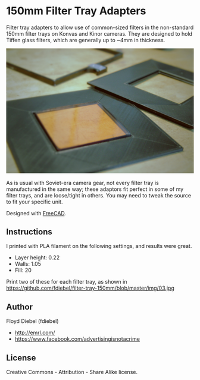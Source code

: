 150mm Filter Tray Adapters
=============

Filter tray adapters to allow use of common-sized filters in the non-standard 150mm filter trays on Konvas and Kinor cameras. They are designed to hold Tiffen glass filters, which are generally up to ~4mm in thickness.

![Image](https://github.com/fdiebel/filter-tray-150mm/blob/master/img/03.jpg)

As is usual with Soviet-era camera gear, not every filter tray is manufactured in the same way; these adaptors fit perfect in some of my filter trays, and are loose/tight in others. You may need to tweak the source to fit your specific unit.

Designed with [FreeCAD](http://www.freecadweb.org/).

Instructions
--------

I printed with PLA filament on the following settings, and results were great.

* Layer height: 0.22
* Walls: 1.05
* Fill: 20

Print two of these for each filter tray, as shown in <https://github.com/fdiebel/filter-tray-150mm/blob/master/img/03.jpg>

Author
--------
Floyd Diebel (fdiebel)
* <http://emrl.com/>
* <https://www.facebook.com/advertisingisnotacrime> 

License
--------
Creative Commons - Attribution - Share Alike license.  